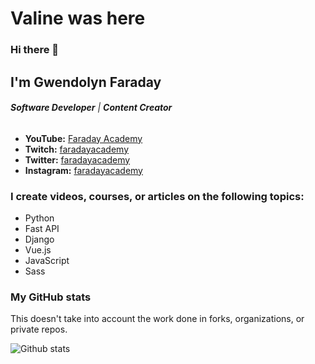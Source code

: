 # Valine was here

### Hi there 👋

## I'm Gwendolyn Faraday

###### ***Software Developer*** | ***Content Creator***

* **YouTube:** [Faraday Academy](https://youtube.com/c/FaradayAcademy)
* **Twitch:** [faradayacademy](https://twitch.tv/faradayacademy)
* **Twitter:** [faradayacademy](https://twitter.com/faradayacademy)
* **Instagram:** [faradayacademy](https://www.instagram.com/faradayacademy/)

### I create videos, courses, or articles on the following topics:

* Python
* Fast API
* Django
* Vue.js
* JavaScript
* Sass

### My GitHub stats

This doesn't take into account the work done in forks, organizations, or private repos.

![Github stats](https://github-readme-stats.vercel.app/api?username=gwenf&show_icons=true)


<!-- [![Top Langs](https://github-readme-stats.vercel.app/api/top-langs/?username=gwenf)](https://github.com/anuraghazra/github-readme-stats) -->



